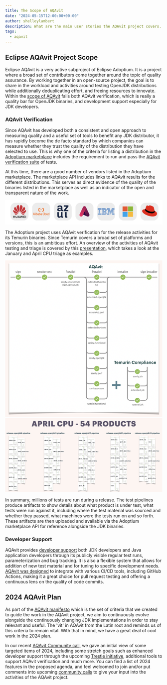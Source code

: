 ```yaml
---
title: The Scope of AQAvit
date: "2024-05-15T12:00:00+00:00"
author: shelleylambert
description: What are the main user stories the AQAvit project covers.
tags:
  - aqavit
---
```


## Eclipse AQAvit Project Scope

Eclipse AQAvit is a very active subproject of Eclipse Adoptium.  It is a project where a broad set of contributors come together around the topic of quality assurance.  By working together in an open-source project, the goal is to share in the workload and activities around testing OpenJDK distributions while additionally deduplicating effort, and freeing resources to innovate.  
Within the [scope of AQAvit](https://github.com/adoptium/aqa-tests/blob/master/docs/pages/Scope.md) falls both AQAvit verification, which is really a quality bar for OpenJDK binaries, and development support especially for JDK developers.

### AQAvit Verification

Since AQAvit has developed both a consistent and open approach to measuring quality and a useful set of tools to benefit any JDK distributor, it has rapidly become the de facto standard by which companies can measure whether they trust the quality of the distribution they have selected to use.  This is why one of the criteria for listing a distribution in the [Adoptium marketplace](https://adoptium.net/marketplace/) includes the requirement to run and pass the [AQAvit verification suite](https://adoptium.net/docs/aqavit-verification/) of tests.

At this time, there are a good number of vendors listed in the Adoptium marketplace.  The marketplace API includes links to AQAvit results for the different distributions.  This serves as direct evidence of the quality of the binaries listed in the marketplace as well as an indicator of the open and transparent nature of the work.

![Adoptium Marketplace Vendors](marketplaceVendors.png)

The Adoptium project uses AQAvit verification for the release activities for its Temurin binaries.  Since Temurin covers a broad set of platforms and versions, this is an ambitious effort.  An overview of the activities of AQAvit testing and triage is covered by this [presentation](https://youtu.be/TWD_b8cwIVg), which takes a look at the January and April CPU triage as examples.

![April AQAvit Triage](1PlatformSH.png)
![April AQAvit Triage](54PlatformsSH.png)

In summary, millions of tests are run during a release.  The test pipelines produce artifacts to show details about what product is under test, what tests were run against it, including where the test material was sourced and whether they passed, what machines were the tests run on and so forth.  These artifacts are then uploaded and available via the Adoptium marketplace API for reference alongside the JDK binaries.

### Developer Support

AQAvit provides [developer support](https://github.com/adoptium/aqa-tests/blob/master/docs/pages/Scope.md#2-developer-support) both JDK developers and Java application developers through its  publicly visible regular test runs, parameterization and bug tracking.  It is also a flexible system that allows for addition of new test material and for tuning to specific development needs.  [AQAvit was designed](https://github.com/adoptium/aqa-tests/blob/master/docs/pages/LayeredDesign.md) to integrate with various CI/CD tools, including GitHub Actions, making it a great choice for pull request testing and offering a continuous lens on the quality of code commits.

## 2024 AQAvit Plan

As part of the [AQAvit manifesto](https://github.com/adoptium/aqa-tests/blob/master/docs/pages/Manifesto.md) which is the set of criteria that we created to guide the work in the AQAvit project, we aim to continuously evolve alongside the continuously changing JDK implementations in order to stay relevant and useful.  The 'vit' in AQAvit from the Latin root and reminds us of this criteria to remain vital.  With that in mind, we have a great deal of cool work in the 2024 plan.

In our recent [AQAvit Community call](https://github.com/adoptium/aqa-tests/issues/5090), we gave an initial view of some targeted items of 2024, including some stretch goals such as enhanced developer support through the upcoming [Trestle initiative](https://github.com/adoptium/ci-jenkins-pipelines/wiki/Trestle-Initiative), additional tools to support AQAvit verification and much more.  You can find a list of 2024 features in the proposed agenda, and feel welcomed to join and/or put comments into upcoming [community calls](https://github.com/adoptium/aqa-tests/issues?q=is%3Aopen+is%3Aissue+label%3A%22AQAvit+Meeting%22) to give your input into the activities of the AQAvit project.
